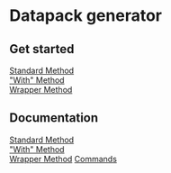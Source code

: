 # Datapack generator

## Get started

[Standard Method](/documentation/scripting_method/getting-started.md)\
["With" Method](/documentation/with_statement_method/getting-started.md)\
[Wrapper Method](/documentation/wrapper_method/getting-started.md)

## Documentation
[Standard Method](/documentation/scripting_method/index.md)\
["With" Method](/documentation/with_statement_method/index.md)\
[Wrapper Method](/documentation/wrapper_method/index.md)
[Commands](/documentation/commands/index.md)

